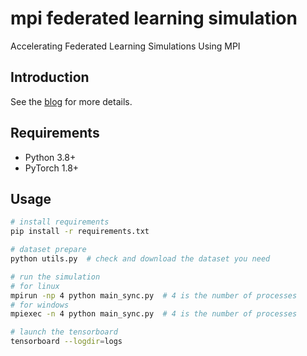 # mpi federated learning simulation

Accelerating Federated Learning Simulations Using MPI

## Introduction

See the [blog](https://blog.bj-yan.top/p/blog-accelerating-federated-learning-simulation-using-mpi/) for more details.

## Requirements

- Python 3.8+
- PyTorch 1.8+

## Usage

```bash
# install requirements
pip install -r requirements.txt

# dataset prepare
python utils.py  # check and download the dataset you need

# run the simulation
# for linux
mpirun -np 4 python main_sync.py  # 4 is the number of processes
# for windows
mpiexec -n 4 python main_sync.py  # 4 is the number of processes

# launch the tensorboard
tensorboard --logdir=logs
```
